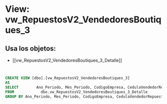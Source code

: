 # View: vw_RepuestosV2_VendedoresBoutiques_3

## Usa los objetos:
- [[vw_RepuestosV2_VendedoresBoutiques_3_Detalle]]

```sql


CREATE VIEW [dbo].[vw_RepuestosV2_VendedoresBoutiques_3]
AS
SELECT        Ano_Periodo, Mes_Periodo, CodigoEmpresa, CedulaVendedorRepuestos, SUM(ValorBaseTaller) AS ValorBaseTaller
FROM            dbo.vw_RepuestosV2_VendedoresBoutiques_3_Detalle
GROUP BY Ano_Periodo, Mes_Periodo, CodigoEmpresa, CedulaVendedorRepuestos


```
